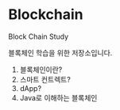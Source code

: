 # Blockchain

Block Chain Study

블록체인 학습을 위한 저장소입니다.

1. 블록체인이란?
2. 스마트 컨트렉트?
3. dApp?
4. Java로 이해하는 블록체인

